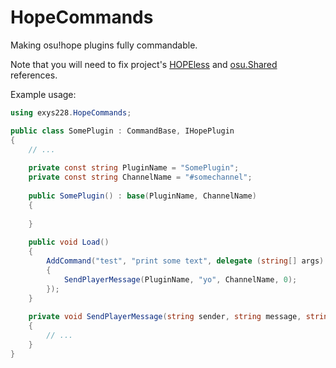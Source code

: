 # HopeCommands
Making osu!hope plugins fully commandable.

Note that you will need to fix project's [HOPEless](https://github.com/HoLLy-HaCKeR/HOPEless) and [osu.Shared](https://github.com/HoLLy-HaCKeR/osu.Shared) references.

Example usage:
```csharp
using exys228.HopeCommands;

public class SomePlugin : CommandBase, IHopePlugin
{
	// ...
	
	private const string PluginName = "SomePlugin";
	private const string ChannelName = "#somechannel";
	
	public SomePlugin() : base(PluginName, ChannelName)
	{
		
	}
	
	public void Load()
	{
		AddCommand("test", "print some text", delegate (string[] args)
		{
			SendPlayerMessage(PluginName, "yo", ChannelName, 0);
		});
	}
	
	private void SendPlayerMessage(string sender, string message, string channel, int senderid)
	{
		// ...
	}
}
```
